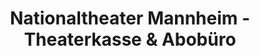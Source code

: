 ---
title: "Nationaltheater Mannheim - Theaterkasse & Abobüro"
url: /mannheim/nationaltheater-mannheim-theaterkasse-und-abobuero/
shop: Tickets
---